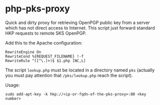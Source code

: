 # php-pks-proxy

Quick and dirty proxy for retrieving OpenPGP public key from a server which has not direct access to Internet.
This script just forward standard HKP requests to remote SKS OpenPGP.

Add this to the Apache configuration:
```
RewriteEngine On
RewriteCond %{REQUEST_FILENAME} !-f
RewriteRule ^([^\.]+)$ $1.php [NC,L]
```

The script `lookup.php` must be located in a directory named `pks` (actually you must pay attention
that `/pks/lookup.php` reach the script).

Usage:
```
sudo add-apt-key -k hkp://<ip-or-fqdn-of-the-pks-proxy>:80 <key number>
```
